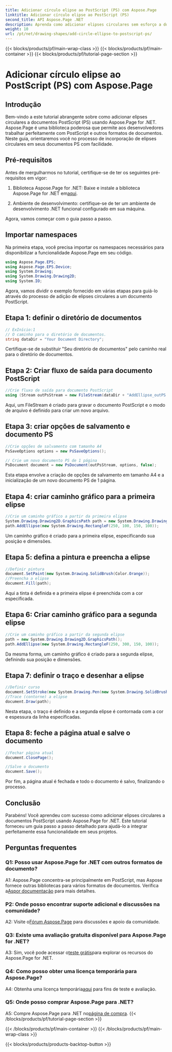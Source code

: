 ```yaml
---
title: Adicionar círculo elipse ao PostScript (PS) com Aspose.Page
linktitle: Adicionar círculo elipse ao PostScript (PS)
second_title: API Aspose.Page .NET
description: Aprenda como adicionar elipses circulares sem esforço a documentos PostScript (PS) usando Aspose.Page for .NET. Siga nosso guia passo a passo para uma integração perfeita.
weight: 10
url: /pt/net/drawing-shapes/add-circle-ellipse-to-postscript-ps/
---
```


{{< blocks/products/pf/main-wrap-class >}}
{{< blocks/products/pf/main-container >}}
{{< blocks/products/pf/tutorial-page-section >}}

# Adicionar círculo elipse ao PostScript (PS) com Aspose.Page

## Introdução

Bem-vindo a este tutorial abrangente sobre como adicionar elipses circulares a documentos PostScript (PS) usando Aspose.Page for .NET. Aspose.Page é uma biblioteca poderosa que permite aos desenvolvedores trabalhar perfeitamente com PostScript e outros formatos de documentos. Neste guia, orientaremos você no processo de incorporação de elipses circulares em seus documentos PS com facilidade.

## Pré-requisitos

Antes de mergulharmos no tutorial, certifique-se de ter os seguintes pré-requisitos em vigor:

1.  Biblioteca Aspose.Page for .NET: Baixe e instale a biblioteca Aspose.Page for .NET em[aqui](https://releases.aspose.com/page/net/).

2. Ambiente de desenvolvimento: certifique-se de ter um ambiente de desenvolvimento .NET funcional configurado em sua máquina.

Agora, vamos começar com o guia passo a passo.

## Importar namespaces

Na primeira etapa, você precisa importar os namespaces necessários para disponibilizar a funcionalidade Aspose.Page em seu código.

```csharp
using Aspose.Page.EPS;
using Aspose.Page.EPS.Device;
using System.Drawing;
using System.Drawing.Drawing2D;
using System.IO;
```

Agora, vamos dividir o exemplo fornecido em várias etapas para guiá-lo através do processo de adição de elipses circulares a um documento PostScript.

## Etapa 1: definir o diretório de documentos

```csharp
// ExInício:1
// O caminho para o diretório de documentos.
string dataDir = "Your Document Directory";
```

Certifique-se de substituir "Seu diretório de documentos" pelo caminho real para o diretório de documentos.

## Etapa 2: Criar fluxo de saída para documento PostScript

```csharp
//Crie fluxo de saída para documento PostScript
using (Stream outPsStream = new FileStream(dataDir + "AddEllipse_outPS.ps", FileMode.Create))
```

Aqui, um FileStream é criado para gravar o documento PostScript e o modo de arquivo é definido para criar um novo arquivo.

## Etapa 3: criar opções de salvamento e documento PS

```csharp
//Crie opções de salvamento com tamanho A4
PsSaveOptions options = new PsSaveOptions();

// Crie um novo documento PS de 1 página
PsDocument document = new PsDocument(outPsStream, options, false);
```

Esta etapa envolve a criação de opções de salvamento em tamanho A4 e a inicialização de um novo documento PS de 1 página.

## Etapa 4: criar caminho gráfico para a primeira elipse

```csharp
//Crie um caminho gráfico a partir da primeira elipse
System.Drawing.Drawing2D.GraphicsPath path = new System.Drawing.Drawing2D.GraphicsPath();
path.AddEllipse(new System.Drawing.RectangleF(250, 100, 150, 100));
```

Um caminho gráfico é criado para a primeira elipse, especificando sua posição e dimensões.

## Etapa 5: defina a pintura e preencha a elipse

```csharp
//Definir pintura
document.SetPaint(new System.Drawing.SolidBrush(Color.Orange));
//Preencha a elipse
document.Fill(path);
```

Aqui a tinta é definida e a primeira elipse é preenchida com a cor especificada.

## Etapa 6: Criar caminho gráfico para a segunda elipse

```csharp
//Crie um caminho gráfico a partir da segunda elipse
path = new System.Drawing.Drawing2D.GraphicsPath();
path.AddEllipse(new System.Drawing.RectangleF(250, 300, 150, 100));
```

Da mesma forma, um caminho gráfico é criado para a segunda elipse, definindo sua posição e dimensões.

## Etapa 7: definir o traço e desenhar a elipse

```csharp
//Definir curso
document.SetStroke(new System.Drawing.Pen(new System.Drawing.SolidBrush(Color.Red), 3));
//Trace (contorne) a elipse
document.Draw(path);
```

Nesta etapa, o traço é definido e a segunda elipse é contornada com a cor e espessura da linha especificadas.

## Etapa 8: feche a página atual e salve o documento

```csharp
//Fechar página atual
document.ClosePage();

//Salve o documento
document.Save();
```

Por fim, a página atual é fechada e todo o documento é salvo, finalizando o processo.

## Conclusão

Parabéns! Você aprendeu com sucesso como adicionar elipses circulares a documentos PostScript usando Aspose.Page for .NET. Este tutorial forneceu um guia passo a passo detalhado para ajudá-lo a integrar perfeitamente essa funcionalidade em seus projetos.

## Perguntas frequentes

### Q1: Posso usar Aspose.Page for .NET com outros formatos de documento?

 A1: Aspose.Page concentra-se principalmente em PostScript, mas Aspose fornece outras bibliotecas para vários formatos de documentos. Verifica a[Aspor documentação](https://reference.aspose.com/page/net/) para mais detalhes.

### P2: Onde posso encontrar suporte adicional e discussões na comunidade?

 A2: Visite o[Fórum Aspose.Page](https://forum.aspose.com/c/page/39) para discussões e apoio da comunidade.

### Q3: Existe uma avaliação gratuita disponível para Aspose.Page for .NET?

 A3: Sim, você pode acessar o[teste grátis](https://releases.aspose.com/)para explorar os recursos do Aspose.Page for .NET.

### Q4: Como posso obter uma licença temporária para Aspose.Page?

 A4: Obtenha uma licença temporária[aqui](https://purchase.aspose.com/temporary-license/) para fins de teste e avaliação.

### Q5: Onde posso comprar Aspose.Page para .NET?

 A5: Compre Aspose.Page para .NET no[página de compra](https://purchase.aspose.com/buy).
{{< /blocks/products/pf/tutorial-page-section >}}

{{< /blocks/products/pf/main-container >}}
{{< /blocks/products/pf/main-wrap-class >}}

{{< blocks/products/products-backtop-button >}}
